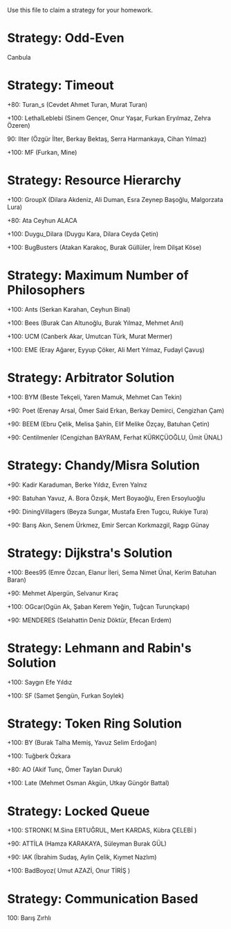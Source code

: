 Use this file to claim a strategy for your homework.

# Strategy: Odd-Even
Canbula

# Strategy: Timeout
+80: Turan_s (Cevdet Ahmet Turan, Murat Turan)

+100: LethalLeblebi (Sinem Gençer, Onur Yaşar, Furkan Eryılmaz, Zehra Özeren)

90: Ilter (Özgür İlter, Berkay Bektaş, Serra Harmankaya, Cihan Yılmaz)

+100: MF (Furkan, Mine)

# Strategy: Resource Hierarchy
+100: GroupX (Dilara Akdeniz, Ali Duman, Esra Zeynep Başoğlu, Malgorzata Lura)

+80: Ata Ceyhun ALACA

+100: Duygu_Dilara (Duygu Kara, Dilara Ceyda Çetin)

+100: BugBusters (Atakan Karakoç, Burak Güllüler, İrem Dilşat Köse)

# Strategy: Maximum Number of Philosophers
+100: Ants (Serkan Karahan, Ceyhun Binal) 

+100: Bees (Burak Can Altunoğlu, Burak Yılmaz, Mehmet Anıl)

+100: UCM (Canberk Akar, Umutcan Türk, Murat Mermer)

+100: EME (Eray Ağarer, Eyyup Çöker, Ali Mert Yılmaz, Fudayl Çavuş)

# Strategy: Arbitrator Solution
+100: BYM (Beste Tekçeli, Yaren Mamuk, Mehmet Can Tekin)

+90: Poet (Erenay Arsal, Ömer Said Erkan, Berkay Demirci, Cengizhan Çam)

+90: BEEM (Ebru Çelik, Melisa Şahin, Elif Melike Özçay, Batuhan Çetin)

+90: Centilmenler (Cengizhan BAYRAM, Ferhat KÜRKÇÜOĞLU, Ümit ÜNAL)

# Strategy: Chandy/Misra Solution
+90: Kadir Karaduman, Berke Yıldız, Evren Yalnız

+90: Batuhan Yavuz, A. Bora Özışık, Mert Boyaoğlu, Eren Ersoyluoğlu

+90: DiningVillagers (Beyza Sungar, Mustafa Eren Tugcu, Rukiye Tura)

+90: Barış Akın, Senem Ürkmez, Emir Sercan Korkmazgil, Ragıp Günay

# Strategy: Dijkstra's Solution
+100: Bees95 (Emre Özcan, Elanur İleri, Sema Nimet Ünal, Kerim Batuhan Baran)

+90: Mehmet Alpergün, Selvanur Kıraç

+100: OGcar(Ogün Ak, Şaban Kerem Yeğin, Tuğcan Turunçkapı)

+90: MENDERES (Selahattin Deniz Döktür, Efecan Erdem)

# Strategy: Lehmann and Rabin's Solution
+100: Saygın Efe Yıldız

+100: SF (Samet Şengün, Furkan Soylek)

# Strategy: Token Ring Solution
+100: BY (Burak Talha Memiş, Yavuz Selim Erdoğan)

+100: Tuğberk Özkara

+80: AO (Akif Tunç, Ömer Taylan Duruk)

+100: Late (Mehmet Osman Akgün, Utkay Güngör Battal)

# Strategy: Locked Queue
+100: STRONK( M.Sina ERTUĞRUL, Mert KARDAS, Kübra ÇELEBİ )

+90: ATTİLA (Hamza KARAKAYA, Süleyman Burak GÜL)

+90: IAK (İbrahim Sudaş, Aylin Çelik, Kıymet Nazlım)

+100: BadBoyoz( Umut AZAZİ, Onur TİRİŞ )

# Strategy: Communication Based
100: Barış Zırhlı
